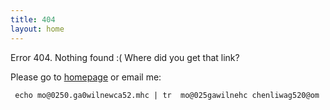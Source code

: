 ```yaml
---
title: 404
layout: home
---
```


Error 404. Nothing found :( Where did you get that link?

Please go to [homepage](/) or email me:

     echo mo@0250.ga0wilnewca52.mhc | tr  mo@025gawilnehc chenliwag520@om
